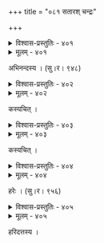 +++
title = "०८१ सतारश् चन्द्रः"

+++



<details><summary>विश्वास-प्रस्तुतिः - ४०१</summary>

मृगेन्द्रस्येव चन्द्रस्य मयूखैर् नखरैर् इव ।  
पाटितध्वान्तमातङ्गमुक्ताभा भान्ति तारकाः ॥४०१॥
</details>

<details><summary>मूलम् - ४०१</summary>

मृगेन्द्रस्येव चन्द्रस्य मयूखैर् नखरैर् इव ।  
पाटितध्वान्तमातङ्गमुक्ताभा भान्ति तारकाः ॥४०१॥
</details>


अभिनन्दस्य । (सु।र। ९४८)  



<details><summary>विश्वास-प्रस्तुतिः - ४०२</summary>

तारास्तोकतमिस्रधूमपटलीव्यापारसन्ध्यानन  
ज्वालालीढनभःकपालविचलल्लाजश्रियं बिभ्रति ।  
किं चायं रजनीपतिः परिणतप्राग्भारतालद्रवो  
न्मिश्रं चिक्कणपिण्डमण्डकलसल्लावण्यम् आरोहति ॥४०२॥
</details>

<details><summary>मूलम् - ४०२</summary>

तारास्तोकतमिस्रधूमपटलीव्यापारसन्ध्यानन  
ज्वालालीढनभःकपालविचलल्लाजश्रियं बिभ्रति ।  
किं चायं रजनीपतिः परिणतप्राग्भारतालद्रवो  
न्मिश्रं चिक्कणपिण्डमण्डकलसल्लावण्यम् आरोहति ॥४०२॥
</details>


कस्यचित् ।  



<details><summary>विश्वास-प्रस्तुतिः - ४०३</summary>

उदयगिरिसौधशिखरे ताराचयचित्रिताम्बरविताने ।  
सिंहासनम् इव निहितं चन्द्रः कन्दर्पभूपस्य ॥४०३॥
</details>

<details><summary>मूलम् - ४०३</summary>

उदयगिरिसौधशिखरे ताराचयचित्रिताम्बरविताने ।  
सिंहासनम् इव निहितं चन्द्रः कन्दर्पभूपस्य ॥४०३॥
</details>


कस्यचित् ।  



<details><summary>विश्वास-प्रस्तुतिः - ४०४</summary>

ताराकोरकराजिभाजि गगनोद्याने तमोमक्षिकाः  
सन्ध्यापल्लवपातिनीः कवलयन्न् एकान्ततस् तर्कय ।  
एतस्मिन्न् उदयान्तपर्वततरुद्वन्द्वान्तराले ततै  
रेतैर् भाति गभस्तितन्तुपटलैः श्वेतोर्णनाभः शशी ॥४०४॥
</details>

<details><summary>मूलम् - ४०४</summary>

ताराकोरकराजिभाजि गगनोद्याने तमोमक्षिकाः  
सन्ध्यापल्लवपातिनीः कवलयन्न् एकान्ततस् तर्कय ।  
एतस्मिन्न् उदयान्तपर्वततरुद्वन्द्वान्तराले ततै  
रेतैर् भाति गभस्तितन्तुपटलैः श्वेतोर्णनाभः शशी ॥४०४॥
</details>


हरेः । (सु।र। ९५६)  



<details><summary>विश्वास-प्रस्तुतिः - ४०५</summary>

अयम् उदयमहीध्रधातुरागै  
ररुणकरारुणिताम्बराभिरामः ।  
वितरसि न दृशौ कृशाङ्गि तारा  
मिव दिवि वन्दितुम् इन्दुर् अभ्युपैति ॥४०५॥
</details>

<details><summary>मूलम् - ४०५</summary>

अयम् उदयमहीध्रधातुरागै  
ररुणकरारुणिताम्बराभिरामः ।  
वितरसि न दृशौ कृशाङ्गि तारा  
मिव दिवि वन्दितुम् इन्दुर् अभ्युपैति ॥४०५॥
</details>


हरिदत्तस्य ।  

